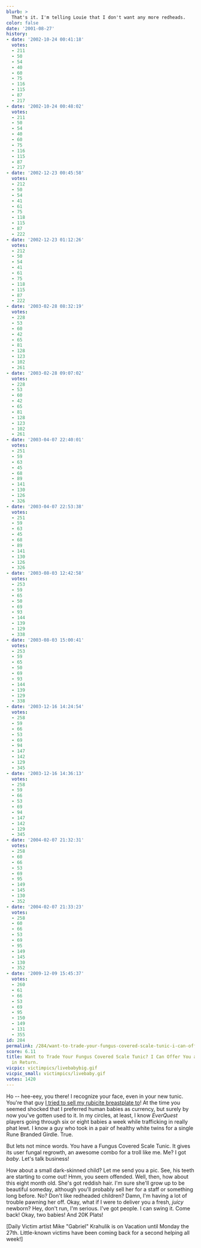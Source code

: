 ```yaml
---
blurb: >
  That's it. I'm telling Louie that I don't want any more redheads.
color: false
date: '2001-08-27'
history:
- date: '2002-10-24 00:41:18'
  votes:
  - 211
  - 50
  - 54
  - 40
  - 60
  - 75
  - 116
  - 115
  - 87
  - 217
- date: '2002-10-24 00:48:02'
  votes:
  - 211
  - 50
  - 54
  - 40
  - 60
  - 75
  - 116
  - 115
  - 87
  - 217
- date: '2002-12-23 00:45:58'
  votes:
  - 212
  - 50
  - 54
  - 41
  - 61
  - 75
  - 118
  - 115
  - 87
  - 222
- date: '2002-12-23 01:12:26'
  votes:
  - 212
  - 50
  - 54
  - 41
  - 61
  - 75
  - 118
  - 115
  - 87
  - 222
- date: '2003-02-28 08:32:19'
  votes:
  - 228
  - 53
  - 60
  - 42
  - 65
  - 81
  - 128
  - 123
  - 102
  - 261
- date: '2003-02-28 09:07:02'
  votes:
  - 228
  - 53
  - 60
  - 42
  - 65
  - 81
  - 128
  - 123
  - 102
  - 261
- date: '2003-04-07 22:40:01'
  votes:
  - 251
  - 59
  - 63
  - 45
  - 68
  - 89
  - 141
  - 130
  - 126
  - 326
- date: '2003-04-07 22:53:38'
  votes:
  - 251
  - 59
  - 63
  - 45
  - 68
  - 89
  - 141
  - 130
  - 126
  - 326
- date: '2003-08-03 12:42:58'
  votes:
  - 253
  - 59
  - 65
  - 50
  - 69
  - 93
  - 144
  - 139
  - 129
  - 338
- date: '2003-08-03 15:00:41'
  votes:
  - 253
  - 59
  - 65
  - 50
  - 69
  - 93
  - 144
  - 139
  - 129
  - 338
- date: '2003-12-16 14:24:54'
  votes:
  - 258
  - 59
  - 66
  - 53
  - 69
  - 94
  - 147
  - 142
  - 129
  - 345
- date: '2003-12-16 14:36:13'
  votes:
  - 258
  - 59
  - 66
  - 53
  - 69
  - 94
  - 147
  - 142
  - 129
  - 345
- date: '2004-02-07 21:32:31'
  votes:
  - 258
  - 60
  - 66
  - 53
  - 69
  - 95
  - 149
  - 145
  - 130
  - 352
- date: '2004-02-07 21:33:23'
  votes:
  - 258
  - 60
  - 66
  - 53
  - 69
  - 95
  - 149
  - 145
  - 130
  - 352
- date: '2009-12-09 15:45:37'
  votes:
  - 260
  - 61
  - 66
  - 53
  - 69
  - 95
  - 150
  - 149
  - 131
  - 355
id: 284
permalink: /284/want-to-trade-your-fungus-covered-scale-tunic-i-can-offer-you-a-human-baby-in-return/
score: 6.11
title: Want to Trade Your Fungus Covered Scale Tunic? I Can Offer You a Human Baby
  in Return.
vicpic: victimpics/livebabybig.gif
vicpic_small: victimpics/livebaby.gif
votes: 1420
---
```


Ho -- hee-eey, you there! I recognize your face, even in your new tunic.
You're that guy [I tried to sell my rubicite breastplate
to](@/victim/54.md)! At the time you seemed shocked that I preferred
human babies as currency, but surely by now you've gotten used to it. In
my circles, at least, I know *EverQuest* players going through six or
eight babies a week while trafficking in really phat lewt. I know a guy
who took in a pair of healthy white twins for a single Rune Branded
Girdle. True.

But lets not mince words. You have a Fungus Covered Scale Tunic. It
gives its user fungal regrowth, an awesome combo for a troll like me.
Me? I got *baby*. Let's talk business!

How about a small dark-skinned child? Let me send you a pic. See, his
teeth are starting to come out! Hmm, you seem offended. Well, then, how
about this eight month old. She's got reddish hair. I'm sure she'll grow
up to be beautiful someday, although you'll probably sell her for a
staff or something long before. No? Don't like redheaded children? Damn,
I'm having a lot of trouble pawning her off. Okay, what if I were to
deliver you a fresh, *juicy* newborn? Hey, don't run, I'm serious. I've
got people. I can swing it. Come back! Okay, two babies! And 20K Plats!

\[Daily Victim artist Mike "Gabriel" Krahulik is on Vacation until
Monday the 27th. Little-known victims have been coming back for a second
helping all week!\]